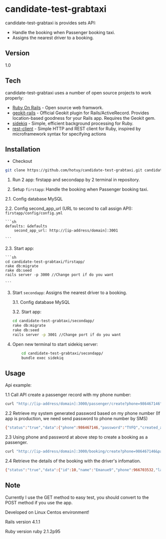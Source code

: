candidate-test-grabtaxi
=========

candidate-test-grabtaxi is provides sets API:

  - Handle the booking when Passenger booking taxi.
  - Assigns the nearest driver to a booking.

Version
----

1.0

Tech
-----------

candidate-test-grabtaxi uses a number of open source projects to work properly:

* [Ruby On Rails] - Open source web framwork.
* [geokit-rails] - Official Geokit plugin for Rails/ActiveRecord. Provides location-based goodness for your Rails app. Requires the Geokit gem.
* [sidekiq] - Simple, efficient background processing for Ruby.
* [rest-client] - Simple HTTP and REST client for Ruby, inspired by microframework syntax for specifying actions

Installation
--------------

+ Checkout


```sh
git clone https://github.com/hotuy/candidate-test-grabtaxi.git candidate-test-grabtaxi

```

1. Run 2 app: firstapp and secondapp by 2 terminal in repository.

2. Setup `firstapp`: Handle the booking when Passenger booking taxi.

 2.1. Config database MySQL
 
 2.2. Config second_app_url (URL to second to call assign API): `firstapp/config/config.yml`

    ```sh
    defaults: &defaults
        second_app_url: http://[ip-address/domain]:3001

    ```
    
 2.3. Start app:
        
    ```sh
    cd candidate-test-grabtaxi/firstapp/
    rake db:migrate
    rake db:seed
    rails server -p 3000 //Change port if do you want
    
    ```

3. Start `secondapp`: Assigns the nearest driver to a booking.
    
    3.1. Config database MySQL
 
    3.2. Start app:
    
    ```sh
    cd candidate-test-grabtaxi/secondapp/
    rake db:migrate
    rake db:seed
    rails server -p 3001 //Change port if do you want
    
    ```
4. Open new terminal to start sidekiq server:
    ```sh
        cd candidate-test-grabtaxi/secondapp/
        bundle exec sidekiq
    
    ```

Usage
--------------
Api example:

1.1 Call API create a passenger record with my phone number:


```sh
curl "http://[ip-address/domain]:3000/passenger/create?phone=986467146"

```
    
    
2.2 Retrieve my system generated password based on my phone number (If app is production, we need send password to phone number by SMS)

```sh
{"status":"true","data":{"phone":986467146,"password":"TVFQ","created_at":"2014-06-12T10:32:55.195Z","updated_at":"2014-06-12T10:32:55.195Z"}}

```
    
2.3 Using phone and password at above step to create a booking as a passenger.
    
```sh
curl "http://[ip-address/domain]:3000/booking/create?phone=986467146&password=TVFQ"

```
    
2.4 Retrieve the details of the booking with the driver's infomation.
    
```sh
{"status":"true","data":{"id":10,"name":"Emanue9","phone":966703532,"lat":10.760067,"long":106.66273,"created_at":"2014-06-12T08:05:51.000Z","updated_at":"2014-06-12T08:05:51.000Z"}}

```

Note
--------------
Currently I use the GET method to easy test, you should convert to the POST method if you use the app.

Developed on Linux Centos environment!

Rails version 4.1.1

Ruby version ruby 2.1.2p95

[Ruby On Rails]:http://rubyonrails.org/
[geokit-rails]:https://github.com/geokit/geokit-rails
[sidekiq]:http://sidekiq.org/
[rest-client]:https://github.com/rest-client/rest-client
